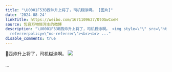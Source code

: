 ```yaml
---
title: "\U0001F53B西帅升上将了，司机糊涂啊。 [图片]"
date: '2024-08-24'
linkTitle: https://weibo.com/1671109627/OtOGwCxeH
source: 包容万物恒河水的微博
description: "\U0001F53B西帅升上将了，司机糊涂啊。 <img style=\"\" src=\"https://tvax3.sinaimg.cn/large/639b1bfbly1hszgp9dklij20nr0k4793.jpg\"
  referrerpolicy=\"no-referrer\"><br><br> ..."
disable_comments: true
---
```

🔻西帅升上将了，司机糊涂啊。 <img style="" src="https://tvax3.sinaimg.cn/large/639b1bfbly1hszgp9dklij20nr0k4793.jpg" referrerpolicy="no-referrer"><br><br> ...
